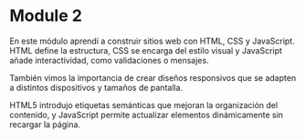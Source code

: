 # Module 2

En este módulo aprendí a construir sitios web con HTML, CSS y JavaScript. HTML define la estructura, CSS se encarga del estilo visual y JavaScript añade interactividad, como validaciones o mensajes.

También vimos la importancia de crear diseños responsivos que se adapten a distintos dispositivos y tamaños de pantalla.

HTML5 introdujo etiquetas semánticas que mejoran la organización del contenido, y JavaScript permite actualizar elementos dinámicamente sin recargar la página.